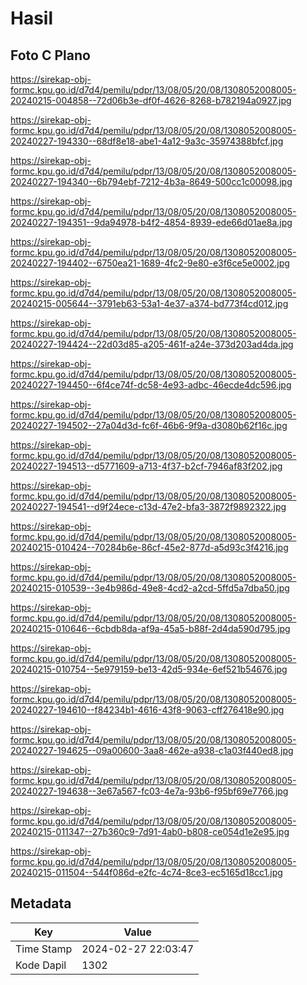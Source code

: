 # Hasil

## Foto C Plano

https://sirekap-obj-formc.kpu.go.id/d7d4/pemilu/pdpr/13/08/05/20/08/1308052008005-20240215-004858--72d06b3e-df0f-4626-8268-b782194a0927.jpg

https://sirekap-obj-formc.kpu.go.id/d7d4/pemilu/pdpr/13/08/05/20/08/1308052008005-20240227-194330--68df8e18-abe1-4a12-9a3c-35974388bfcf.jpg

https://sirekap-obj-formc.kpu.go.id/d7d4/pemilu/pdpr/13/08/05/20/08/1308052008005-20240227-194340--6b794ebf-7212-4b3a-8649-500cc1c00098.jpg

https://sirekap-obj-formc.kpu.go.id/d7d4/pemilu/pdpr/13/08/05/20/08/1308052008005-20240227-194351--9da94978-b4f2-4854-8939-ede66d01ae8a.jpg

https://sirekap-obj-formc.kpu.go.id/d7d4/pemilu/pdpr/13/08/05/20/08/1308052008005-20240227-194402--6750ea21-1689-4fc2-9e80-e3f6ce5e0002.jpg

https://sirekap-obj-formc.kpu.go.id/d7d4/pemilu/pdpr/13/08/05/20/08/1308052008005-20240215-005644--3791eb63-53a1-4e37-a374-bd773f4cd012.jpg

https://sirekap-obj-formc.kpu.go.id/d7d4/pemilu/pdpr/13/08/05/20/08/1308052008005-20240227-194424--22d03d85-a205-461f-a24e-373d203ad4da.jpg

https://sirekap-obj-formc.kpu.go.id/d7d4/pemilu/pdpr/13/08/05/20/08/1308052008005-20240227-194450--6f4ce74f-dc58-4e93-adbc-46ecde4dc596.jpg

https://sirekap-obj-formc.kpu.go.id/d7d4/pemilu/pdpr/13/08/05/20/08/1308052008005-20240227-194502--27a04d3d-fc6f-46b6-9f9a-d3080b62f16c.jpg

https://sirekap-obj-formc.kpu.go.id/d7d4/pemilu/pdpr/13/08/05/20/08/1308052008005-20240227-194513--d5771609-a713-4f37-b2cf-7946af83f202.jpg

https://sirekap-obj-formc.kpu.go.id/d7d4/pemilu/pdpr/13/08/05/20/08/1308052008005-20240227-194541--d9f24ece-c13d-47e2-bfa3-3872f9892322.jpg

https://sirekap-obj-formc.kpu.go.id/d7d4/pemilu/pdpr/13/08/05/20/08/1308052008005-20240215-010424--70284b6e-86cf-45e2-877d-a5d93c3f4216.jpg

https://sirekap-obj-formc.kpu.go.id/d7d4/pemilu/pdpr/13/08/05/20/08/1308052008005-20240215-010539--3e4b986d-49e8-4cd2-a2cd-5ffd5a7dba50.jpg

https://sirekap-obj-formc.kpu.go.id/d7d4/pemilu/pdpr/13/08/05/20/08/1308052008005-20240215-010646--6cbdb8da-af9a-45a5-b88f-2d4da590d795.jpg

https://sirekap-obj-formc.kpu.go.id/d7d4/pemilu/pdpr/13/08/05/20/08/1308052008005-20240215-010754--5e979159-be13-42d5-934e-6ef521b54676.jpg

https://sirekap-obj-formc.kpu.go.id/d7d4/pemilu/pdpr/13/08/05/20/08/1308052008005-20240227-194610--f84234b1-4616-43f8-9063-cff276418e90.jpg

https://sirekap-obj-formc.kpu.go.id/d7d4/pemilu/pdpr/13/08/05/20/08/1308052008005-20240227-194625--09a00600-3aa8-462e-a938-c1a03f440ed8.jpg

https://sirekap-obj-formc.kpu.go.id/d7d4/pemilu/pdpr/13/08/05/20/08/1308052008005-20240227-194638--3e67a567-fc03-4e7a-93b6-f95bf69e7766.jpg

https://sirekap-obj-formc.kpu.go.id/d7d4/pemilu/pdpr/13/08/05/20/08/1308052008005-20240215-011347--27b360c9-7d91-4ab0-b808-ce054d1e2e95.jpg

https://sirekap-obj-formc.kpu.go.id/d7d4/pemilu/pdpr/13/08/05/20/08/1308052008005-20240215-011504--544f086d-e2fc-4c74-8ce3-ec5165d18cc1.jpg


## Metadata

| Key        | Value               |
| ---------- | ------------------- |
| Time Stamp | 2024-02-27 22:03:47 |
| Kode Dapil | 1302                |



